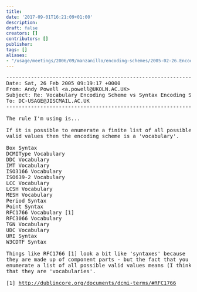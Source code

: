 ```yaml
---
title: 
date: '2017-09-01T16:21:09+01:00'
description: 
draft: false
creators: []
contributors: []
publisher: 
tags: []
aliases:
- "/usage/meetings/2006/09/manzanillo/encoding-schemes/2005-02-26.Encoding-scheme-types.html"
---
```


<pre>
------------------------------------------------------------------------
Date: Sat, 26 Feb 2005 09:19:17 +0000
From: Andy Powell &lt;a.powell@UKOLN.AC.UK&gt;
Subject: Re: Vocabulary Encoding Scheme vs Syntax Encoding Scheme
To: DC-USAGE@JISCMAIL.AC.UK
------------------------------------------------------------------------

The rule I'm using is...

If it is possible to enumerate a finite list of all possible
valid values then the encoding scheme is a 'vocabulary'.

Box Syntax
DCMIType Vocabulary
DDC Vocabulary
IMT Vocabulary
ISO3166 Vocabulary
ISO639-2 Vocabulary
LCC Vocabulary
LCSH Vocabulary
MESH Vocabulary
Period Syntax
Point Syntax
RFC1766 Vocabulary [1]
RFC3066 Vocabulary
TGN Vocabulary
UDC Vocabulary
URI Syntax
W3CDTF Syntax

Things like RFC1766 [1] look a bit like 'syntaxes' because
they are made up of component parts - but the fact that you can
enumerate a list of all possible valid values means (I think)
that they are 'vocabularies'.

[1] <a href="http://dublincore.org/documents/dcmi-terms/#RFC1766">http://dublincore.org/documents/dcmi-terms/#RFC1766</a>
</pre>
